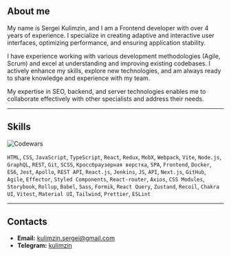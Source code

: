 ## About me  
My name is Sergei Kulimzin, and I am a Frontend developer with over 4 years of experience. I specialize in creating adaptive and interactive user interfaces, optimizing performance, and ensuring application stability.

I have experience working with various development methodologies (Agile, Scrum) and excel at understanding and improving existing codebases. I actively enhance my skills, explore new technologies, and am always ready to share knowledge and experience with my team.

My expertise in SEO, backend, and server technologies enables me to collaborate effectively with other specialists and address their needs.

---

## Skills
![Codewars](https://www.codewars.com/users/kulimzin.sergei/badges/large)

`HTML`, `CSS`, `JavaScript`, `TypeScript`, `React`, `Redux`, `MobX`, `Webpack`, `Vite`, `Node.js`, `GraphQL`, `REST`, `Git`, `SCSS`, `Кроссбраузерная верстка`, `SPA`, `Frontend`, `Docker`, `ES6`, `Jest`, `Apollo`, `REST API`, `React.js`, `Jenkins`, `JS`, `API`, `Next.js`, `GitHub`, `Agile`, `Effector`, `Styled Components`, `React-router`, `Axios`, `CSS Modules`, `Storybook`, `Rollup`, `Babel`, `Sass`, `Formik`, `React Query`, `Zustand`, `Recoil`, `Chakra UI`, `Vitest`, `Material UI`, `Tailwind`, `Prettier`, `ESLint`

---

## Contacts  
- **Email:** [kulimzin.sergei@gmail.com](mailto:kulimzin.sergei@gmail.com)
- **Telegram:** [kulimzin](https://t.me/kulimzin)
